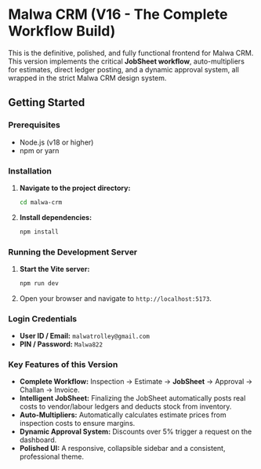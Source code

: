 # Malwa CRM (V16 - The Complete Workflow Build)

This is the definitive, polished, and fully functional frontend for Malwa CRM. This version implements the critical **JobSheet workflow**, auto-multipliers for estimates, direct ledger posting, and a dynamic approval system, all wrapped in the strict Malwa CRM design system.

## Getting Started

### Prerequisites
- Node.js (v18 or higher)
- npm or yarn

### Installation
1.  **Navigate to the project directory:**
    ```sh
    cd malwa-crm
    ```
2.  **Install dependencies:**
    ```sh
    npm install
    ```

### Running the Development Server
1.  **Start the Vite server:**
    ```sh
    npm run dev
    ```
2.  Open your browser and navigate to `http://localhost:5173`.

### Login Credentials
-   **User ID / Email:** `malwatrolley@gmail.com`
-   **PIN / Password:** `Malwa822`

### Key Features of this Version
-   **Complete Workflow:** Inspection -> Estimate -> **JobSheet** -> Approval -> Challan -> Invoice.
-   **Intelligent JobSheet:** Finalizing the JobSheet automatically posts real costs to vendor/labour ledgers and deducts stock from inventory.
-   **Auto-Multipliers:** Automatically calculates estimate prices from inspection costs to ensure margins.
-   **Dynamic Approval System:** Discounts over 5% trigger a request on the dashboard.
-   **Polished UI:** A responsive, collapsible sidebar and a consistent, professional theme.
